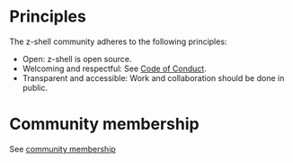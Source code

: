 # Principles

The z-shell community adheres to the following principles:
* Open: z-shell is open source.
* Welcoming and respectful: See [Code of Conduct](CODE_OF_CONDUCT.md).
* Transparent and accessible: Work and collaboration should be done in public.

# Community membership

See [community membership](community-membership.md)

